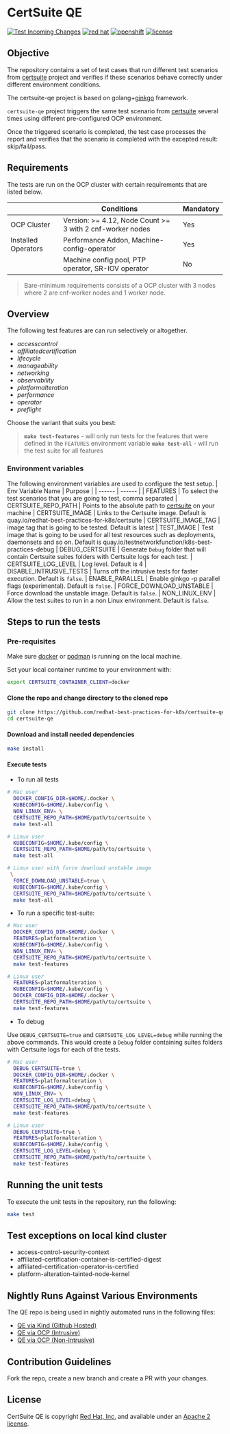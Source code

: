 <!-- markdownlint-disable line-length no-bare-urls -->
# CertSuite QE

[![Test Incoming Changes](https://github.com/redhat-best-practices-for-k8s/certsuite-qe/actions/workflows/pre-main.yml/badge.svg)](https://github.com/redhat-best-practices-for-k8s/certsuite-qe/actions/workflows/pre-main.yml)
[![red hat](https://img.shields.io/badge/red%20hat---?color=gray&logo=redhat&logoColor=red&style=flat)](https://www.redhat.com) [![openshift](https://img.shields.io/badge/openshift---?color=gray&logo=redhatopenshift&logoColor=red&style=flat)](https://www.redhat.com/en/technologies/cloud-computing/openshift)
[![license](https://img.shields.io/github/license/redhat-best-practices-for-k8s/certsuite-qe?color=blue&labelColor=gray&logo=apache&logoColor=lightgray&style=flat)](https://github.com/redhat-best-practices-for-k8s/certsuite-qe/blob/master/LICENSE)

## Objective

The repository contains a set of test cases that run different test scenarios from [certsuite](https://github.com/redhat-best-practices-for-k8s/certsuite) project and verifies if these scenarios behave correctly under different environment conditions.

The certsuite-qe project is based on golang+[ginkgo](https://onsi.github.io/ginkgo) framework.

`certsuite-qe` project triggers the same test scenario from
[certsuite](https://github.com/redhat-best-practices-for-k8s/certsuite)
several times using different pre-configured OCP environment.

Once the triggered scenario is completed, the test case processes the report and verifies that the scenario is completed with the excepted result: skip/fail/pass.

## Requirements

The tests are run on the OCP cluster with certain requirements that are listed below.

|  | Conditions | Mandatory |
| ------ | ------ | ------ |
| OCP Cluster | Version: >= 4.12, Node Count >= 3 with 2 cnf-worker nodes | Yes
| Installed Operators | Performance Addon, Machine-config-operator | Yes
|  | Machine config pool, PTP operator, SR-IOV operator| No

> Bare-minimum requirements consists of a OCP cluster with 3 nodes where 2 are cnf-worker nodes and 1 worker node.

## Overview

The following test features are can run selectively or altogether.

* *accesscontrol*
* *affiliatedcertification*
* *lifecycle*
* *manageability*
* *networking*
* *observability*
* *platformalteration*
* *performance*
* *operator*
* *preflight*

Choose the variant that suits you best:

> **`make test-features`** - will only run tests for the features that were defined in the `FEATURES` environment variable
> **`make test-all`** - will run the test suite for all features

### Environment variables

The following environment variables are used to configure the test setup.
| Env Variable Name | Purpose |
| ------ | ------ |
| FEATURES | To select the test scenarios that you are going to test, comma separated
| CERTSUITE_REPO_PATH | Points to the absolute path to  [certsuite](https://github.com/redhat-best-practices-for-k8s/certsuite) on your machine
| CERTSUITE_IMAGE | Links to the Certsuite image. Default is quay.io/redhat-best-practices-for-k8s/certsuite
| CERTSUITE_IMAGE_TAG | image tag that is going to be tested. Default is latest
| TEST_IMAGE | Test image that is going to be used for all test resources such as deployments, daemonsets and so on. Default is quay.io/testnetworkfunction/k8s-best-practices-debug
| DEBUG_CERTSUITE | Generate `Debug` folder that will contain Certsuite suites folders with Certsuite logs for each test.
| CERTSUITE_LOG_LEVEL | Log level. Default is 4
| DISABLE_INTRUSIVE_TESTS | Turns off the intrusive tests for faster execution. Default is `false`.
| ENABLE_PARALLEL | Enable ginkgo -p parallel flags (experimental). Default is `false`.
| FORCE_DOWNLOAD_UNSTABLE | Force download the unstable image. Default is `false`.
| NON_LINUX_ENV | Allow the test suites to run in a non Linux environment. Default is `false`.

## Steps to run the tests

### Pre-requisites

Make sure [docker](https://www.docker.com/) or [podman](https://podman.io/) is running on the local machine.

Set your local container runtime to your environment with:

```sh
export CERTSUITE_CONTAINER_CLIENT=docker
```

#### Clone the repo and change directory to the cloned repo

```sh
git clone https://github.com/redhat-best-practices-for-k8s/certsuite-qe.git
cd certsuite-qe
```

#### Download and install needed dependencies

```sh
make install
```

#### Execute tests

* To run all tests

```sh
# Mac user
  DOCKER_CONFIG_DIR=$HOME/.docker \
  KUBECONFIG=$HOME/.kube/config \
  NON_LINUX_ENV= \
  CERTSUITE_REPO_PATH=$HOME/path/to/certsuite \
  make test-all
```

```sh
# Linux user
  KUBECONFIG=$HOME/.kube/config \
  CERTSUITE_REPO_PATH=$HOME/path/to/certsuite \
  make test-all
```

```sh
# Linux user with force download unstable image
 \
  FORCE_DOWNLOAD_UNSTABLE=true \
  KUBECONFIG=$HOME/.kube/config \
  CERTSUITE_REPO_PATH=$HOME/path/to/certsuite \
  make test-all
```

* To run a specific test-suite:

```sh
# Mac user
  DOCKER_CONFIG_DIR=$HOME/.docker \
  FEATURES=platformalteration \
  KUBECONFIG=$HOME/.kube/config \
  NON_LINUX_ENV= \
  CERTSUITE_REPO_PATH=$HOME/path/to/certsuite \
  make test-features
```

```sh
# Linux user
  FEATURES=platformalteration \
  KUBECONFIG=$HOME/.kube/config \
  DOCKER_CONFIG_DIR=$HOME/.docker \
  CERTSUITE_REPO_PATH=$HOME/path/to/certsuite \
  make test-features
```

* To debug

Use `DEBUG_CERTSUITE=true` and `CERTSUITE_LOG_LEVEL=debug` while running the above commands.
This would create a `Debug` folder containing suites folders with Certsuite logs for each of the tests.

```sh
# Mac user
  DEBUG_CERTSUITE=true \
  DOCKER_CONFIG_DIR=$HOME/.docker \
  FEATURES=platformalteration \
  KUBECONFIG=$HOME/.kube/config \
  NON_LINUX_ENV= \
  CERTSUITE_LOG_LEVEL=debug \
  CERTSUITE_REPO_PATH=$HOME/path/to/certsuite \
  make test-features
```

```sh
# Linux user
  DEBUG_CERTSUITE=true \
  FEATURES=platformalteration \
  KUBECONFIG=$HOME/.kube/config \
  CERTSUITE_LOG_LEVEL=debug \
  CERTSUITE_REPO_PATH=$HOME/path/to/certsuite \
  make test-features
```

## Running the unit tests

To execute the unit tests in the repository, run the following:

```sh
make test
```

## Test exceptions on local kind cluster

* access-control-security-context
* affiliated-certification-container-is-certified-digest
* affiliated-certification-operator-is-certified
* platform-alteration-tainted-node-kernel

## Nightly Runs Against Various Environments

The QE repo is being used in nightly automated runs in the following files:

* [QE via Kind (Github Hosted)](https://github.com/redhat-best-practices-for-k8s/certsuite/blob/main/.github/workflows/qe-hosted.yml)
* [QE via OCP (Intrusive)](https://github.com/redhat-best-practices-for-k8s/certsuite/blob/main/.github/workflows/qe-ocp-intrusive.yaml)
* [QE via OCP (Non-Intrusive)](https://github.com/redhat-best-practices-for-k8s/certsuite/blob/main/.github/workflows/qe-ocp.yaml)

## Contribution Guidelines

Fork the repo, create a new branch and create a PR with your changes.

## License

CertSuite QE is copyright [Red Hat, Inc.](https://www.redhat.com) and available
under an
[Apache 2 license](https://github.com/redhat-best-practices-for-k8s/certsuite-qe/blob/main/LICENSE).
